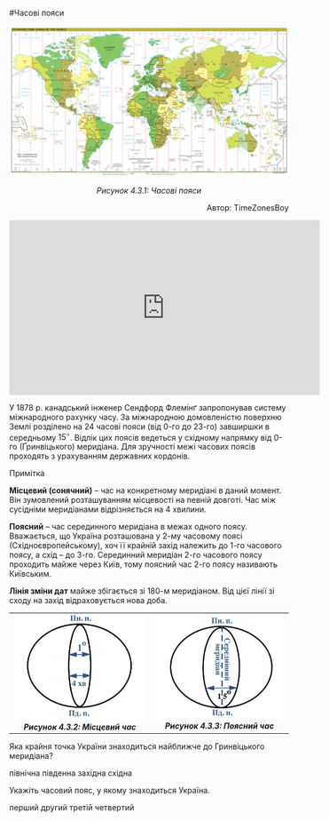 #Часові пояси

<img class="center" src="3.png">
<p align="center"><i>Рисунок 4.3.1: Часовi пояси</i></p>
<p align="right">Автор: <span class="p1">TimeZonesBoy</span></p>

<div class="fluidMedia">
<iframe align="center" width="560" height="315" src="https://www.youtube.com/embed/-m13u0ftU_0" frameborder="0" allowfullscreen></iframe>
</div>
<div class="popup">
</div>

У 1878 р. канадський інженер Сендфорд Флемінґ запропонував систему міжнародного рахунку часу. За міжнародною домовленістю поверхню Землі розділено на 24 часові пояси (від 0-го до 23-го) завширшки в середньому $15^{\circ}$. Відлік цих поясів ведеться у східному напрямку від 0-го (Ґринвіцького) меридіана. Для зручності межі часових поясів проходять з урахуванням державних кордонів.

<div class="ebio-wrap">
<span class="ebio">Примітка</span>
<div class="ebio-text">
<p><b>Місцевий (сонячний)</b> – час на конкретному меридіані в даний момент.
Він зумовлений розташуванням місцевості на певній довготі. Час між сусідніми меридіанами відрізняється на 4 хвилини.</p>
<p><b>Поясний</b> – час серединного меридіана в межах одного поясу. Вважається, що Україна розташована у 2-му часовому поясі (Східноєвропейському), хоч її крайній захід належить до 1-го часового поясу, а схід – до 3-го. Серединний меридіан 2-го часового поясу проходить майже через Київ, тому поясний час 2-го поясу називають Київським.</p>
<b>Лінія зміни дат</b> майже збігається зі 180-м меридіаном. Від цієї лінії зі сходу на захід відраховується нова доба.
</div>
</div>

<table border="0">
  <tr>
    <th>
    <img src="pic2-2-2.jpg" width="99%"><br>
    <i>Рисунок 4.3.2: Місцевий час</i>
    </th>
    <th>
    <img src="pic3-3-3.jpg" width="99%"><br>
    <i>Рисунок 4.3.3: Поясний час</i>
    </th>
  </tr>
</table>

<quiz>
<question>
<p>Яка крайня точка України знаходиться найближче до Гринвіцького меридіана?</p>
<answer>північна</answer>
<answer>південна</answer>
<answer correct>західна </answer>
<answer>східна</answer>
</question>
<question>
<p>Укажіть часовий пояс, у якому знаходиться Україна.</p>
<answer>перший</answer>
<answer correct>другий</answer>
<answer>третій</answer>
<answer>четвертий</answer>
</question>
</quiz>

